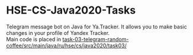 # HSE-CS-Java2020-Tasks
Telegram message bot on Java for Ya.Tracker. It allows you to make basic changes in your profile of Yandex Tracker. <br>
Main code is placed in [task-03-telegram-random-coffee/src/main/java/ru/hse/cs/java2020/task03/](/task-03-telegram-random-coffee/src/main/java/ru/hse/cs/java2020/task03/)
